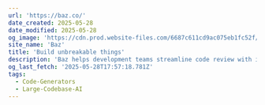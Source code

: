 ```yaml
---
url: 'https://baz.co/'
date_created: 2025-05-28
date_modified: 2025-05-28
og_image: 'https://cdn.prod.website-files.com/6687c611cd9ac075eb1fc52f/66aa2a132e314534c90a6cc5_SEO%20Image%20-%20Negatiev.svg'
site_name: 'Baz'
title: 'Build unbreakable things'
description: 'Baz helps development teams streamline code review with instant insights and suggestions. Build and ship strong software seamlessly.'
og_last_fetch: '2025-05-28T17:57:18.781Z'
tags:
  - Code-Generators
  - Large-Codebase-AI
---
```


